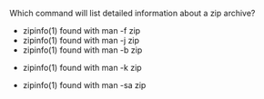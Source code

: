 Which command will list detailed information about a zip archive?
* zipinfo(1) found with man -f zip
* zipinfo(1) found with man -j zip
* zipinfo(1) found with man -b zip
+ zipinfo(1) found with man -k zip
* zipinfo(1) found with man -sa zip

